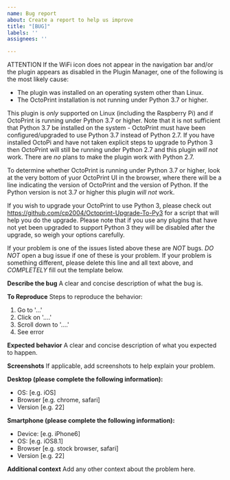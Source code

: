 ```yaml
---
name: Bug report
about: Create a report to help us improve
title: "[BUG]"
labels: ''
assignees: ''

---
```


ATTENTION
If the WiFi icon does not appear in the navigation bar and/or the plugin appears as disabled in the Plugin Manager, one of the following is the most likely cause:
* The plugin was installed on an operating system other than Linux.</li>
* The OctoPrint installation is not running under Python 3.7 or higher.</li>

This plugin is _only_ supported on Linux (including the Raspberry Pi) and if OctoPrint is running under Python 3.7 or higher. Note that it is not sufficient that Python 3.7 be installed on the system - OctoPrint must have been configured/upgraded to use Python 3.7 instead of Python 2.7. If you have installed OctoPi and have not taken explicit steps to upgrade to Python 3 then OctoPrint will still be running under Python 2.7 and this plugin _will not_ work. There are _no_ plans to make the plugin work with Python 2.7.

To determine whether OctoPrint is running under Python 3.7 or higher, look at the very bottom of yuor OctoPrint UI in the browser, where there will be a line indicating the version of OctoPrint and the version of Python. If the Python version is not 3.7 or higher this plugin _will not_ work.

If you wish to upgrade your OctoPrint to use Python 3, please check out https://github.com/cp2004/Octoprint-Upgrade-To-Py3 for a script that will help you do the upgrade. Please note that if you use any plugins that have not yet been upgraded to support Python 3 they will be disabled after the upgrade, so weigh your options carefully.

If your problem is one of the issues listed above these are _NOT_ bugs. _DO NOT_ open a bug issue if one of these is your problem. If your problem is something different, please delete this line and all text above, and _COMPLETELY_ fill out the template below.

**Describe the bug**
A clear and concise description of what the bug is.

**To Reproduce**
Steps to reproduce the behavior:
1. Go to '...'
2. Click on '....'
3. Scroll down to '....'
4. See error

**Expected behavior**
A clear and concise description of what you expected to happen.

**Screenshots**
If applicable, add screenshots to help explain your problem.

**Desktop (please complete the following information):**
 - OS: [e.g. iOS]
 - Browser [e.g. chrome, safari]
 - Version [e.g. 22]

**Smartphone (please complete the following information):**
 - Device: [e.g. iPhone6]
 - OS: [e.g. iOS8.1]
 - Browser [e.g. stock browser, safari]
 - Version [e.g. 22]

**Additional context**
Add any other context about the problem here.
